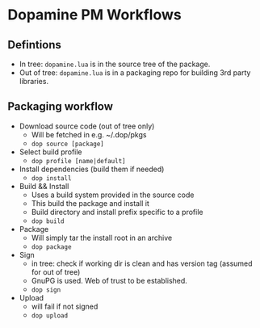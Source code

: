 # Dopamine PM Workflows

## Defintions

- In tree: `dopamine.lua` is in the source tree of the package.
- Out of tree: `dopamine.lua` is in a packaging repo for building 3rd party libraries.

## Packaging workflow

- Download source code (out of tree only)
  - Will be fetched in e.g. ~/.dop/pkgs
  - `dop source [package]`
- Select build profile
  - `dop profile [name|default]`
- Install dependencies (build them if needed)
  - `dop install`
- Build && Install
  - Uses a build system provided in the source code
  - This build the package and install it
  - Build directory and install prefix specific to a profile
  - `dop build`
- Package
  - Will simply tar the install root in an archive
  - `dop package`
- Sign
  - in tree: check if working dir is clean and has version tag
    (assumed for out of tree)
  - GnuPG is used. Web of trust to be established.
  - `dop sign`
- Upload
  - will fail if not signed
  - `dop upload`
